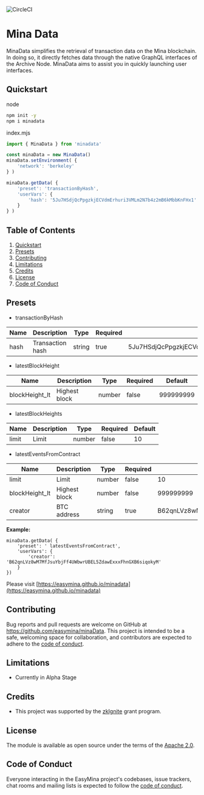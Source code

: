 ![CircleCI](https://img.shields.io/circleci/build/github/EasyMina/minaData/main)


# Mina Data

MinaData simplifies the retrieval of transaction data on the Mina blockchain. In doing so, it directly fetches data through the native GraphQL interfaces of the Archive Node. MinaData aims to assist you in quickly launching user interfaces.

## Quickstart


node
```bash
npm init -y
npm i minadata
```

index.mjs

```js
import { MinaData } from 'minadata'

const minaData = new MinaData()
minaData.setEnvironment( {
    'network': 'berkeley'
} )

minaData.getData( { 
    'preset': 'transactionByHash', 
    'userVars': {
        'hash': '5Ju7HSdjQcPpgzkjECVdmErhuri3VMLm2N7b4z2mB6kMbbKnFHx1'
    } 
} )
```


## Table of Contents

1. [Quickstart](#quickstart)<br>
2. [Presets](#presets)
3. [Contributing](#contributing)<br>
4. [Limitations](#limitations)<br>
5. [Credits](#credits)<br>
6.  [License](#license)<br>
7.  [Code of Conduct](#code-of-conduct)<br>

## Presets


- transactionByHash

| Name       | Description        | Type   | Required | Default                                  |
|------------|--------------------|--------|----------|------------------------------------------|
| hash       | Transaction hash   | string | true     | 5Ju7HSdjQcPpgzkjECVdmErhuri3VMLm2N7b4z2mB6kMbbKnFHx1 |

- latestBlockHeight

| Name              | Description     | Type   | Required | Default     |
|-------------------|-----------------|--------|----------|-------------|
| blockHeight_lt    | Highest block   | number | false    | 999999999   |

- latestBlockHeights

| Name   | Description | Type   | Required | Default |
|--------|-------------|--------|----------|---------|
| limit  | Limit       | number | false    | 10      |

- latestEventsFromContract

| Name              | Description      | Type   | Required | Default                                  |
|-------------------|------------------|--------|----------|------------------------------------------|
| limit             | Limit            | number | false    | 10                                       |
| blockHeight_lt    | Highest block    | number | false    | 999999999                               |
| creator           | BTC address      | string | true     | B62qnLVz8wM7MfJsuYbjFf4UWbwrUBEL5ZdawExxxFhnGXB6siqokyM |


**Example:**
```
minaData.getData( {
    'preset': ' latestEventsFromContract',
    'userVars': {
        'creator': 'B62qnLVz8wM7MfJsuYbjFf4UWbwrUBEL5ZdawExxxFhnGXB6siqokyM'
    }
})
```



Please visit [https://easymina.github.io/minadata](https://easymina.github.io/minadata)


## Contributing

Bug reports and pull requests are welcome on GitHub at https://github.com/easymina/minaData. This project is intended to be a safe, welcoming space for collaboration, and contributors are expected to adhere to the [code of conduct](https://github.com/EasyMina/minaData/blob/main/CODE_OF_CONDUCT.md).

## Limitations

- Currently in Alpha Stage

## Credits

- This project was supported by the [zkIgnite](https://zkignite.minaprotocol.com) grant program.

## License

The module is available as open source under the terms of the [Apache 2.0](https://github.com/EasyMina/minaData/blob/main/LICENSE).

## Code of Conduct

Everyone interacting in the EasyMina project's codebases, issue trackers, chat rooms and mailing lists is expected to follow the [code of conduct](https://github.com/EasyMina/minaData/blob/main/CODE_OF_CONDUCT.md).